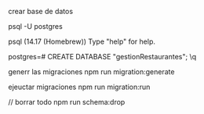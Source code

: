 crear base de datos

psql -U postgres          

psql (14.17 (Homebrew))
Type "help" for help.

postgres=# CREATE DATABASE "gestionRestaurantes";
\q


generr las migraciones  npm run  migration:generate

ejeuctar migraciones npm run migration:run


// borrar todo
npm run schema:drop

